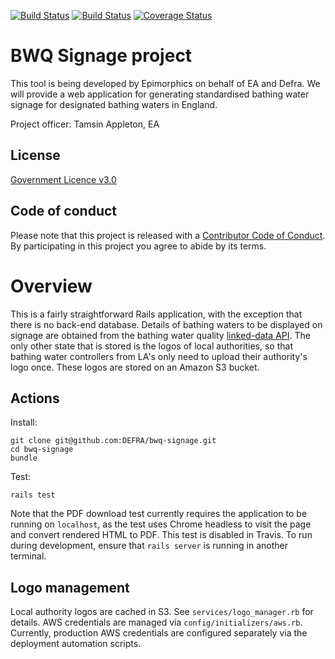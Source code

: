 [![Build Status](https://travis-ci.org/DEFRA/bwq-signage.svg?branch=master)](https://travis-ci.org/DEFRA/bwq-signage)
[![Build Status](https://travis-ci.org/DEFRA/bwq-signage.svg?branch=develop)](https://travis-ci.org/DEFRA/bwq-signage)
[![Coverage Status](https://coveralls.io/repos/github/DEFRA/bwq-signage/badge.svg?branch=develop&service=github)](https://coveralls.io/github/DEFRA/bwq-signage?branch=develop)

# BWQ Signage project

This tool is being developed by Epimorphics on behalf of EA and Defra. We will
provide a web application for generating standardised bathing water signage for
designated bathing waters in England.

Project officer: Tamsin Appleton, EA

## License

[Government Licence v3.0](http://www.nationalarchives.gov.uk/doc/open-government-licence/version/3)

## Code of conduct

Please note that this project is released with a [Contributor Code of Conduct](code-of-conduct.md).
By participating in this project you agree to abide by its terms.

# Overview

This is a fairly straightforward Rails application, with the exception that there is no back-end database.
Details of bathing waters to be displayed on signage are obtained from the bathing water quality
[linked-data API](http://environment.data.gov.uk/bwq/doc/api-reference-v0.6.html). The only other
state that is stored is the logos of local authorities, so that bathing water controllers
from LA's only need to upload their authority's logo once. These logos are stored
on an Amazon S3 bucket.

## Actions

Install:

    git clone git@github.com:DEFRA/bwq-signage.git
    cd bwq-signage
    bundle

Test:

    rails test

Note that the PDF download test currently requires the application to be running on
`localhost`, as the test uses Chrome headless to visit the page and convert rendered HTML
to PDF. This test is disabled in Travis. To run during development, ensure that
`rails server` is running in another terminal.

## Logo management

Local authority logos are cached in S3. See `services/logo_manager.rb` for details. AWS
credentials are managed via `config/initializers/aws.rb`. Currently, production AWS
credentials are configured separately via the deployment automation scripts.
